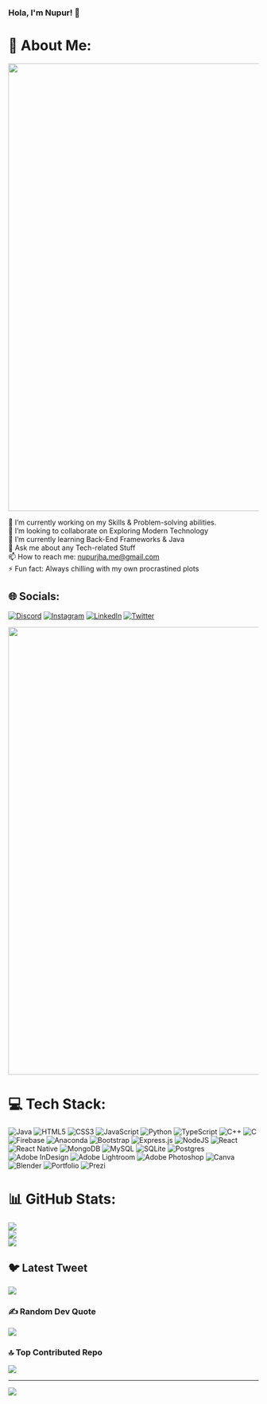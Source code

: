 ### Hola, I'm Nupur! 👋
# 💫 About Me:
<img src="https://user-images.githubusercontent.com/74038190/241765440-80728820-e06b-4f88-9c4d-9f8c3c8e6a0c.gif" width="900">

🔭 I’m currently working on my Skills & Problem-solving abilities.<br>👯 I’m looking to collaborate on Exploring Modern Technology<br>🌱 I’m currently learning Back-End Frameworks & Java<br>💬 Ask me about any Tech-related Stuff<br>📫 How to reach me: nupurjha.me@gmail.com<br>⚡ Fun fact: Always chilling with my own procrastined plots


## 🌐 Socials:
[![Discord](https://img.shields.io/badge/Discord-%237289DA.svg?logo=discord&logoColor=white)](https://discord.gg/nupurjha#7464) [![Instagram](https://img.shields.io/badge/Instagram-%23E4405F.svg?logo=Instagram&logoColor=white)](https://instagram.com/nupurshivani) [![LinkedIn](https://img.shields.io/badge/LinkedIn-%230077B5.svg?logo=linkedin&logoColor=white)](https://linkedin.com/in/nupurshivani/) [![Twitter](https://img.shields.io/badge/Twitter-%231DA1F2.svg?logo=Twitter&logoColor=white)](https://twitter.com/im_nupurshivani) 

<img src="https://user-images.githubusercontent.com/74038190/257494773-1d66e0a4-55d5-4d1e-8b6a-35f59b0a3bf6.gif" width="900">

# 💻 Tech Stack:
![Java](https://img.shields.io/badge/java-%23ED8B00.svg?style=for-the-badge&logo=java&logoColor=white) ![HTML5](https://img.shields.io/badge/html5-%23E34F26.svg?style=for-the-badge&logo=html5&logoColor=white) ![CSS3](https://img.shields.io/badge/css3-%231572B6.svg?style=for-the-badge&logo=css3&logoColor=white) ![JavaScript](https://img.shields.io/badge/javascript-%23323330.svg?style=for-the-badge&logo=javascript&logoColor=%23F7DF1E) ![Python](https://img.shields.io/badge/python-3670A0?style=for-the-badge&logo=python&logoColor=ffdd54) ![TypeScript](https://img.shields.io/badge/typescript-%23007ACC.svg?style=for-the-badge&logo=typescript&logoColor=white) ![C++](https://img.shields.io/badge/c++-%2300599C.svg?style=for-the-badge&logo=c%2B%2B&logoColor=white) ![C](https://img.shields.io/badge/c-%2300599C.svg?style=for-the-badge&logo=c&logoColor=white) ![Firebase](https://img.shields.io/badge/firebase-%23039BE5.svg?style=for-the-badge&logo=firebase) ![Anaconda](https://img.shields.io/badge/Anaconda-%2344A833.svg?style=for-the-badge&logo=anaconda&logoColor=white) ![Bootstrap](https://img.shields.io/badge/bootstrap-%23563D7C.svg?style=for-the-badge&logo=bootstrap&logoColor=white) ![Express.js](https://img.shields.io/badge/express.js-%23404d59.svg?style=for-the-badge&logo=express&logoColor=%2361DAFB) ![NodeJS](https://img.shields.io/badge/node.js-6DA55F?style=for-the-badge&logo=node.js&logoColor=white) ![React](https://img.shields.io/badge/react-%2320232a.svg?style=for-the-badge&logo=react&logoColor=%2361DAFB) ![React Native](https://img.shields.io/badge/react_native-%2320232a.svg?style=for-the-badge&logo=react&logoColor=%2361DAFB) ![MongoDB](https://img.shields.io/badge/MongoDB-%234ea94b.svg?style=for-the-badge&logo=mongodb&logoColor=white) ![MySQL](https://img.shields.io/badge/mysql-%2300f.svg?style=for-the-badge&logo=mysql&logoColor=white) ![SQLite](https://img.shields.io/badge/sqlite-%2307405e.svg?style=for-the-badge&logo=sqlite&logoColor=white) ![Postgres](https://img.shields.io/badge/postgres-%23316192.svg?style=for-the-badge&logo=postgresql&logoColor=white) ![Adobe InDesign](https://img.shields.io/badge/Adobe%20InDesign-49021F?style=for-the-badge&logo=adobeindesign&logoColor=white) ![Adobe Lightroom](https://img.shields.io/badge/Adobe%20Lightroom-31A8FF.svg?style=for-the-badge&logo=Adobe%20Lightroom&logoColor=white) ![Adobe Photoshop](https://img.shields.io/badge/adobephotoshop-%2331A8FF.svg?style=for-the-badge&logo=adobephotoshop&logoColor=white) ![Canva](https://img.shields.io/badge/Canva-%2300C4CC.svg?style=for-the-badge&logo=Canva&logoColor=white) ![Blender](https://img.shields.io/badge/blender-%23F5792A.svg?style=for-the-badge&logo=blender&logoColor=white) ![Portfolio](https://img.shields.io/badge/Portfolio-%23000000.svg?style=for-the-badge&logo=firefox&logoColor=#FF7139) ![Prezi](https://img.shields.io/badge/Prezi-%23000000.svg?style=for-the-badge&logo=Prezi&logoColor=white)
# 📊 GitHub Stats:
![](https://github-readme-stats.vercel.app/api?username=Nupurshivani&theme=monokai&hide_border=false&include_all_commits=true&count_private=false)<br/>
![](https://github-readme-streak-stats.herokuapp.com/?user=Nupurshivani&theme=monokai&hide_border=false)<br/>
![](https://github-readme-stats.vercel.app/api/top-langs/?username=Nupurshivani&theme=monokai&hide_border=false&include_all_commits=true&count_private=false&layout=compact)

## 🐦 Latest Tweet
[![](https://gtce.itsvg.in/api?username=im_nupurshivani)](https://github.com/VishwaGauravIn/github-twitter-card-embed)

### ✍️ Random Dev Quote
![](https://quotes-github-readme.vercel.app/api?type=horizontal&theme=radical)

### 🔝 Top Contributed Repo
![](https://github-contributor-stats.vercel.app/api?username=Nupurshivani&limit=5&theme=radical&combine_all_yearly_contributions=true)

---
[![](https://visitcount.itsvg.in/api?id=Nupurshivani&icon=0&color=0)](https://visitcount.itsvg.in)

<!-- Proudly created with GPRM ( https://gprm.itsvg.in ) -->
